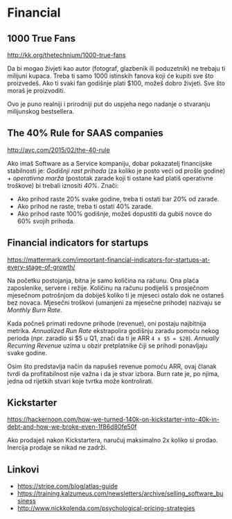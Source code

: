 # Financial

## 1000 True Fans

http://kk.org/thetechnium/1000-true-fans

Da bi mogao živjeti kao autor (fotograf, glazbenik ili poduzetnik) ne trebaju ti milijuni kupaca. Treba ti samo 1000 istinskih fanova koji će kupiti sve što proizvedeš. Ako ti svaki fan godišnje plati $100, možeš dobro živjeti. Sve što moraš je proizvoditi.

Ovo je puno realniji i prirodniji put do uspjeha nego nadanje o stvaranju milijunskog bestsellera.

## The 40% Rule for SAAS companies

http://avc.com/2015/02/the-40-rule

Ako imaš Software as a Service kompaniju, dobar pokazatelj financijske stabilnosti je:
*Godišnji rast prihoda* (za koliko je posto veći od prošle godine) + *operativna marža* (postotak zarade koji ti ostane kad platiš operativne troškove) bi trebali iznositi *40%*.
Znači:
  * Ako prihod raste 20% svake godine, treba ti ostati bar 20% od zarade.
  * Ako prihod ne raste, treba ti ostati 40% zarade.
  * Ako prihod raste 100% godišnje, možeš dopustiti da gubiš novce do 60% svojih prihoda.

## Financial indicators for startups

https://mattermark.com/important-financial-indicators-for-startups-at-every-stage-of-growth/

Na početku postojanja, bitna je samo količina na računu. Ona plaća zaposlenike, servere i režije. Količinu na računu podijeliš s prosječnom mjesečnom potrošnjom da dobiješ koliko ti je mjeseci ostalo dok ne ostaneš bez novaca. Mjesečni troškovi (umanjeni za mjesečne prihode) nazivaju se *Monthly Burn Rate*.

Kada počneš primati redovne prihode (revenue), oni postaju najbitnija metrika. *Annualized Run Rate* ekstrapolira godišnju zaradu pomoću nekog perioda (npr. zaradio si $5 u Q1, znači da ti je ARR `4 x $5 = $20`).
*Annually Recurring Revenue* uzima u obzir pretplatnike čiji se prihodi ponavljaju svake godine.

Osim što predstavlja način da napušeš revenue pomoću ARR, ovaj članak tvrdi da profitabilnost nije važna i da je stvar izbora. Burn rate je, po njima, jedna od rijetkih stvari koje tvrtka može kontrolirati.

## Kickstarter

https://hackernoon.com/how-we-turned-140k-on-kickstarter-into-40k-in-debt-and-how-we-broke-even-1f86d80fe50f

Ako prodaješ nakon Kickstartera, naručuj maksimalno 2x koliko si prodao. Inercija prodaje se nikad ne zadrži.

## Linkovi

* https://stripe.com/blog/atlas-guide
* https://training.kalzumeus.com/newsletters/archive/selling_software_business
* http://www.nickkolenda.com/psychological-pricing-strategies

